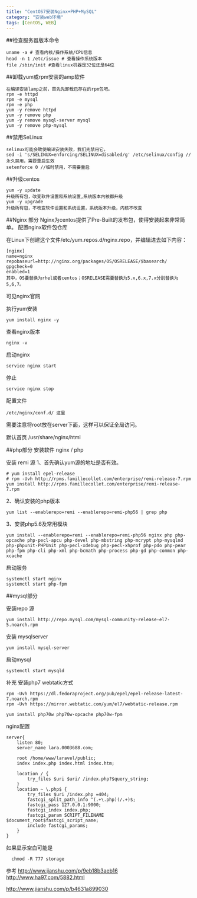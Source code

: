 ```yaml
---
title: "CentOS7安装Nginx+PHP+MySQL"
category: "安装web环境"
tags: [CentOS, WEB]
---
```

##检查服务器版本命令

	uname -a # 查看内核/操作系统/CPU信息
	head -n 1 /etc/issue # 查看操作系统版本
	file /sbin/init #查看linux机器是32位还是64位

##卸载yum或rpm安装的amp软件

	在编译安装lamp之前，首先先卸载已存在的rpm包吧。
	rpm -e httpd
	rpm -e mysql
	rpm -e php
	yum -y remove httpd
	yum -y remove php
	yum -y remove mysql-server mysql
	yum -y remove php-mysql

##禁用SeLinux

	selinux可能会致使编译安装失败，我们先禁用它。
	sed -i 's/SELINUX=enforcing/SELINUX=disabled/g' /etc/selinux/config //永久禁用，需要重启生效
	setenforce 0 //临时禁用，不需要重启

##升级centos

	yum -y update
	升级所有包，改变软件设置和系统设置,系统版本内核都升级
	yum -y upgrade
	升级所有包，不改变软件设置和系统设置，系统版本升级，内核不改变

##Nginx 部分
Nginx为centos提供了Pre-Built的发布包，使得安装起来非常简单。
配置nginx软件包仓库

在Linux下创建这个文件/etc/yum.repos.d/nginx.repo，并编辑进去如下内容：

	[nginx]
	name=nginx
	repobaseurl=http://nginx.org/packages/OS/OSRELEASE/$basearch/
	gpgcheck=0
	enabled=1
	其中，OS要替换为rhel或者centos；OSRELEASE需要替换为5.x,6.x,7.x分别替换为5,6,7。

可见nginx官网

执行yum安装

	yum install nginx -y

查看nginx版本

	nginx -v
启动nginx

	service nginx start
停止

	service nginx stop
配置文件

	/etc/nginx/conf.d/ 这里
需要注意将root放在server下面，这样可以保证全局访问。

默认首页 /usr/share/nginx/html

##php部分
安装软件 nginx / php

安装 remi 源
1、首先确认yum源的地址是否有效。

	# yum install epel-release
	# rpm -Uvh http://rpms.famillecollet.com/enterprise/remi-release-7.rpm
	yum install http://rpms.famillecollet.com/enterprise/remi-release-7.rpm

2、确认安装的php版本

	yum list --enablerepo=remi --enablerepo=remi-php56 | grep php

3、安装php5.6及常用模块

	yum install --enablerepo=remi --enablerepo=remi-php56 nginx php php-opcache php-pecl-apcu php-devel php-mbstring php-mcrypt php-mysqlnd php-phpunit-PHPUnit php-pecl-xdebug php-pecl-xhprof php-pdo php-pear php-fpm php-cli php-xml php-bcmath php-process php-gd php-common php-xcache

启动服务

	systemctl start nginx
	systemctl start php-fpm

##mysql部分

安装repo 源

	yum install http://repo.mysql.com/mysql-community-release-el7-5.noarch.rpm

安装 mysqlserver

	yum install mysql-server

启动mysql

	systemctl start mysqld


补充
安装php7
webtatic方式

	rpm -Uvh https://dl.fedoraproject.org/pub/epel/epel-release-latest-7.noarch.rpm
	rpm -Uvh https://mirror.webtatic.com/yum/el7/webtatic-release.rpm

	yum install php70w php70w-opcache php70w-fpm


nginx配置

	server{
        listen 80;
        server_name lara.0003688.com;

	    root /home/www/laravel/public;
	    index index.php index.html index.htm;

	    location / {
	        try_files $uri $uri/ /index.php?$query_string;
	    }
	    location ~ \.php$ {
	        try_files $uri /index.php =404;
	        fastcgi_split_path_info ^(.+\.php)(/.+)$;
	        fastcgi_pass 127.0.0.1:9000;
	        fastcgi_index index.php;
	        fastcgi_param SCRIPT_FILENAME $document_root$fastcgi_script_name;
	        include fastcgi_params;
	    }
	}

如果显示空白可能是

	  chmod -R 777 storage



参考
http://www.jianshu.com/p/9eb18b3aeb16
http://www.ha97.com/5882.html

http://www.jianshu.com/p/b4631a899030